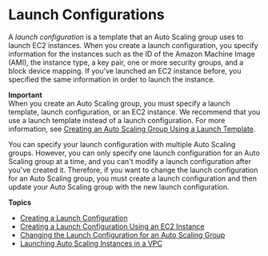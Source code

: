 # Launch Configurations<a name="LaunchConfiguration"></a>

A *launch configuration* is a template that an Auto Scaling group uses to launch EC2 instances\. When you create a launch configuration, you specify information for the instances such as the ID of the Amazon Machine Image \(AMI\), the instance type, a key pair, one or more security groups, and a block device mapping\. If you've launched an EC2 instance before, you specified the same information in order to launch the instance\.

**Important**  
When you create an Auto Scaling group, you must specify a launch template, launch configuration, or an EC2 instance\. We recommend that you use a launch template instead of a launch configuration\. For more information, see [Creating an Auto Scaling Group Using a Launch Template](create-asg-launch-template.md)\.

You can specify your launch configuration with multiple Auto Scaling groups\. However, you can only specify one launch configuration for an Auto Scaling group at a time, and you can't modify a launch configuration after you've created it\. Therefore, if you want to change the launch configuration for an Auto Scaling group, you must create a launch configuration and then update your Auto Scaling group with the new launch configuration\.

**Topics**
+ [Creating a Launch Configuration](create-launch-config.md)
+ [Creating a Launch Configuration Using an EC2 Instance](create-lc-with-instanceID.md)
+ [Changing the Launch Configuration for an Auto Scaling Group](change-launch-config.md)
+ [Launching Auto Scaling Instances in a VPC](asg-in-vpc.md)